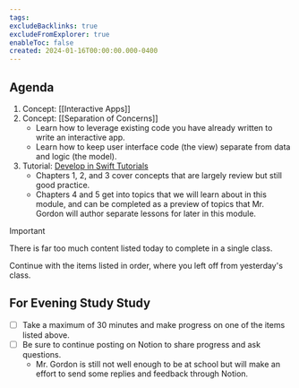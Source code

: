 ```yaml
---
tags:
excludeBacklinks: true
excludeFromExplorer: true
enableToc: false
created: 2024-01-16T00:00:00.000-0400
---
```

## Agenda

1. Concept: [[Interactive Apps]]
2. Concept: [[Separation of Concerns]]
	- Learn how to leverage existing code you have already written to write an interactive app.
	- Learn how to keep user interface code (the view) separate from data and logic (the model).
3. Tutorial: [Develop in Swift Tutorials](https://developer.apple.com/tutorials/develop-in-swift-tutorials)
	- Chapters 1, 2, and 3 cover concepts that are largely review but still good practice.
	- Chapters 4 and 5 get into topics that we will learn about in this module, and can be completed as a preview of topics that Mr. Gordon will author separate lessons for later in this module.

> [!IMPORTANT]
>
> There is far too much content listed today to complete in a single class.
> 
> Continue with the items listed in order, where you left off from yesterday's class.

## For Evening Study Study
- [ ] Take a maximum of 30 minutes and make progress on one of the items listed above.
- [ ] Be sure to continue posting on Notion to share progress and ask questions.
	- Mr. Gordon is still not well enough to be at school but will make an effort to send some replies and feedback through Notion.
